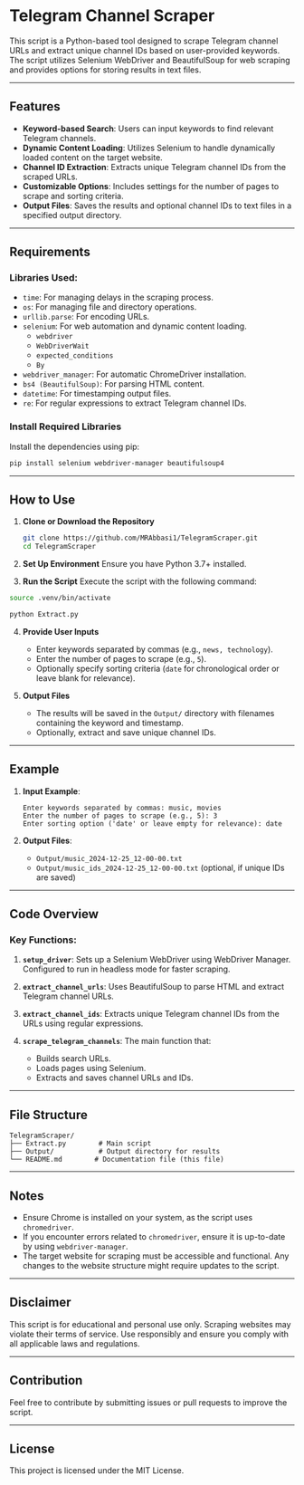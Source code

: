 # Telegram Channel Scraper

This script is a Python-based tool designed to scrape Telegram channel URLs and extract unique channel IDs based on user-provided keywords. The script utilizes Selenium WebDriver and BeautifulSoup for web scraping and provides options for storing results in text files.

---

## Features

- **Keyword-based Search**: Users can input keywords to find relevant Telegram channels.
- **Dynamic Content Loading**: Utilizes Selenium to handle dynamically loaded content on the target website.
- **Channel ID Extraction**: Extracts unique Telegram channel IDs from the scraped URLs.
- **Customizable Options**: Includes settings for the number of pages to scrape and sorting criteria.
- **Output Files**: Saves the results and optional channel IDs to text files in a specified output directory.

---

## Requirements

### Libraries Used:

- `time`: For managing delays in the scraping process.
- `os`: For managing file and directory operations.
- `urllib.parse`: For encoding URLs.
- `selenium`: For web automation and dynamic content loading.
  - `webdriver`
  - `WebDriverWait`
  - `expected_conditions`
  - `By`
- `webdriver_manager`: For automatic ChromeDriver installation.
- `bs4 (BeautifulSoup)`: For parsing HTML content.
- `datetime`: For timestamping output files.
- `re`: For regular expressions to extract Telegram channel IDs.

### Install Required Libraries

Install the dependencies using pip:

```bash
pip install selenium webdriver-manager beautifulsoup4
```

---

## How to Use

1. **Clone or Download the Repository**
   ```bash
   git clone https://github.com/MRAbbasi1/TelegramScraper.git
   cd TelegramScraper
   ```

2. **Set Up Environment**
   Ensure you have Python 3.7+ installed.

3. **Run the Script**
   Execute the script with the following command:
   
  ```bash
  source .venv/bin/activate
  ```

   ```bash
   python Extract.py
   ```

4. **Provide User Inputs**
   - Enter keywords separated by commas (e.g., `news, technology`).
   - Enter the number of pages to scrape (e.g., `5`).
   - Optionally specify sorting criteria (`date` for chronological order or leave blank for relevance).

5. **Output Files**
   - The results will be saved in the `Output/` directory with filenames containing the keyword and timestamp.
   - Optionally, extract and save unique channel IDs.

---

## Example

1. **Input Example**:
   ```
   Enter keywords separated by commas: music, movies
   Enter the number of pages to scrape (e.g., 5): 3
   Enter sorting option ('date' or leave empty for relevance): date
   ```

2. **Output Files**:
   - `Output/music_2024-12-25_12-00-00.txt`
   - `Output/music_ids_2024-12-25_12-00-00.txt` (optional, if unique IDs are saved)

---

## Code Overview

### Key Functions:

1. **`setup_driver`**:
   Sets up a Selenium WebDriver using WebDriver Manager. Configured to run in headless mode for faster scraping.

2. **`extract_channel_urls`**:
   Uses BeautifulSoup to parse HTML and extract Telegram channel URLs.

3. **`extract_channel_ids`**:
   Extracts unique Telegram channel IDs from the URLs using regular expressions.

4. **`scrape_telegram_channels`**:
   The main function that:
   - Builds search URLs.
   - Loads pages using Selenium.
   - Extracts and saves channel URLs and IDs.

---

## File Structure

```
TelegramScraper/
├── Extract.py        # Main script
├── Output/           # Output directory for results
└── README.md        # Documentation file (this file)
```

---

## Notes

- Ensure Chrome is installed on your system, as the script uses `chromedriver`.
- If you encounter errors related to `chromedriver`, ensure it is up-to-date by using `webdriver-manager`.
- The target website for scraping must be accessible and functional. Any changes to the website structure might require updates to the script.

---

## Disclaimer

This script is for educational and personal use only. Scraping websites may violate their terms of service. Use responsibly and ensure you comply with all applicable laws and regulations.

---

## Contribution

Feel free to contribute by submitting issues or pull requests to improve the script.

---

## License

This project is licensed under the MIT License.

